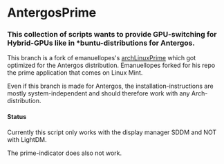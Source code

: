 # AntergosPrime

### This collection of scripts wants to provide GPU-switching for Hybrid-GPUs like in \*buntu-distributions for Antergos.

This branch is a fork of emanuellopes's [archLinuxPrime](https://github.com/emanuellopes/archLinuxPrime) which got optimized for the Antergos distribution. Emanuellopes forked for his repo the prime application that comes on Linux Mint.

Even if this branch is made for Antergos, the installation-instructions are mostly system-independent and should therefore work with any Arch-distribution.

#### Status
Currently this script only works with the display manager SDDM and NOT with LightDM.

The prime-indicator does also not work.

